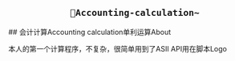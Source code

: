 
<h2 align="center"><code>🎉Accounting-calculation~</code></h2>
## 会计计算Accounting calculation单利运算About

本人的第一个计算程序，不复杂，很简单用到了ASII API用在脚本Logo 
